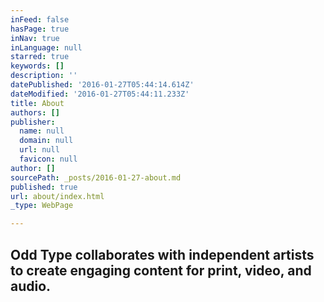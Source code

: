 ```yaml
---
inFeed: false
hasPage: true
inNav: true
inLanguage: null
starred: true
keywords: []
description: ''
datePublished: '2016-01-27T05:44:14.614Z'
dateModified: '2016-01-27T05:44:11.233Z'
title: About
authors: []
publisher:
  name: null
  domain: null
  url: null
  favicon: null
author: []
sourcePath: _posts/2016-01-27-about.md
published: true
url: about/index.html
_type: WebPage

---
```

## Odd Type collaborates with independent artists to create engaging content for print, video, and audio.